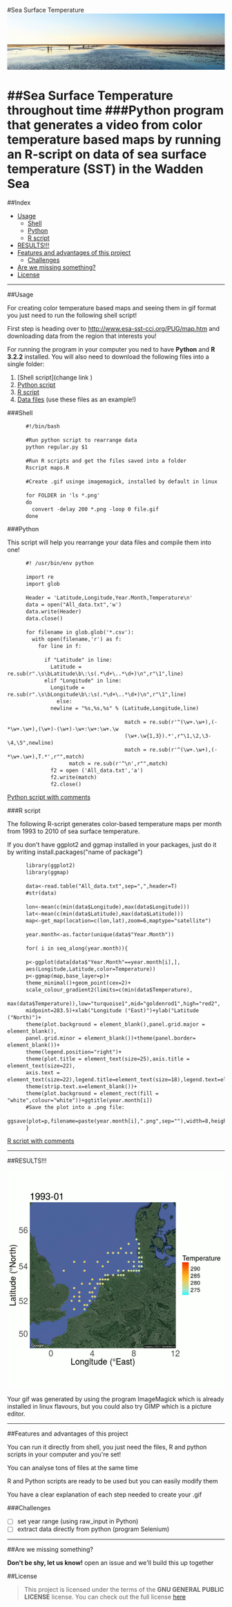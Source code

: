 
#Sea Surface Temperature ![Wadden Sea](https://github.com/gabrielamg24/SST/blob/extras/waddensea.jpg)

##Sea Surface Temperature throughout time
###Python program that generates a video from color temperature based maps by running an R-script on data of sea surface temperature (SST) in the Wadden Sea 
==================
##Index
  - [Usage](#usage)
    - [Shell](#shell)
    - [Python](#python)
    - [R script](#r-script)
  - [RESULTS!!!](#results)
  - [Features and advantages of this project](#features-and-advantages-of-this-project)
    - [Challenges](#challenges)
  - [Are we missing something?](#are-we-missing-something)
  - [License](#license)

---
##Usage 

For creating color temperature based maps and seeing them in gif format you just need to run the following shell script! 

First step is heading over to http://www.esa-sst-cci.org/PUG/map.htm and downloading data from the region that interests you! 

For running the program in your computer you ned to have **Python** and **R 3.2.2** installed. You will also need to download the following files into a single folder: 

1. [Shell script](change link )
2. [Python script](https://github.com/gabrielamg24/SST/blob/master/format-data.py)
3. [R script](https://github.com/gabrielamg24/SST/blob/master/gganimate.r)
4. [Data files](https://github.com/gabrielamg24/SST/blob/master/SST%20all%20files.zip) (use these files as an example!)

###Shell 

          #!/bin/bash

          #Run python script to rearrange data 
          python regular.py $1

          #Run R scripts and get the files saved into a folder 
          Rscript maps.R

          #Create .gif usinge imagemagick, installed by default in linux 

          for FOLDER in 'ls *.png'
          do
            convert -delay 200 *.png -loop 0 file.gif
          done

###Python

This script will help you rearrange your data files and compile them into one!

          #! /usr/bin/env python

          import re
          import glob
     
          Header = 'Latitude,Longitude,Year.Month,Temperature\n'
          data = open("All_data.txt",'w')
          data.write(Header)
          data.close()

          for filename in glob.glob('*.csv'):
            with open(filename,'r') as f:
              for line in f:
               
                if "Latitude" in line:
                  Latitude = re.sub(r".\s\bLatitude\b\:\s(.*\d+\..*\d+)\n",r"\1",line)
                elif "Longitude" in line:
                  Longitude = re.sub(r".\s\bLongitude\b\:\s(.*\d+\..*\d+)\n",r"\1",line)			
                    else:
                  newline = "%s,%s,%s" % (Latitude,Longitude,line)
                                         
                                          match = re.sub(r'^(\w+.\w+),(-*\w+.\w+),(\w+)-(\w+)-\w+:\w+:\w+.\w
                                          (\w+.\w{1,3}).*',r"\1,\2,\3-\4,\5",newline)                                        
                                          match = re.sub(r'^(\w+.\w+),(-*\w+.\w+),T.*',r"",match)                                       
                        match = re.sub(r'^\n',r"",match)
                  f2 = open ('All_data.txt','a')
                  f2.write(match)
                  f2.close()

[Python script with comments](https://github.com/gabrielamg24/SST/blob/master/format-data.py)

###R script

The following R-script generates color-based temperature maps per month from 1993 to 2010 of sea surface temperature. 

If you don't have ggplot2 and ggmap installed in your packages, just do it by writing install.packages("name of package")
         
          library(ggplot2)
          library(ggmap)

          data<-read.table("All_data.txt",sep=",",header=T)
          #str(data)

          lon<-mean(c(min(data$Longitude),max(data$Longitude)))
          lat<-mean(c(min(data$Latitude),max(data$Latitude)))
          map<-get_map(location=c(lon,lat),zoom=6,maptype="satellite")
          
          year.month<-as.factor(unique(data$"Year.Month"))
          
          for( i in seq_along(year.month)){
        
          p<-ggplot(data[data$"Year.Month"==year.month[i],],
          aes(Longitude,Latitude,color=Temperature))
          p<-ggmap(map,base_layer=p)+
          theme_minimal()+geom_point(cex=2)+
          scale_colour_gradient2(limits=c(min(data$Temperature),
          max(data$Temperature)),low="turquoise1",mid="goldenrod1",high="red2",
          midpoint=283.5)+xlab("Longitude (°East)")+ylab("Latitude (°North)")+
          theme(plot.background = element_blank(),panel.grid.major = element_blank(),
          panel.grid.minor = element_blank())+theme(panel.border= element_blank())+
          theme(legend.position="right")+
          theme(plot.title = element_text(size=25),axis.title = element_text(size=22),
          axis.text = element_text(size=22),legend.title=element_text(size=18),legend.text=element_text(size=15))+
          theme(strip.text.x=element_blank())+
          theme(plot.background = element_rect(fill = "white",colour="white"))+ggtitle(year.month[i])
          #Save the plot into a .png file:
          ggsave(plot=p,filename=paste(year.month[i],".png",sep=""),width=8,height=8,dpi=100)
          }

[R script with comments](https://github.com/gabrielamg24/SST/blob/master/gganimate.r)
       
---
##RESULTS!!! 

![GIF FINALLY](https://github.com/gabrielamg24/SST/blob/master/maps.gif)

Your gif was generated by using the program ImageMagick which is already installed in linux flavours, but you could also try GIMP which is a picture editor. 

--- 
##Features and advantages of this project

You can run it directly from shell, you just need the files, R and python scripts in your computer and you're set!

You can analyse tons of files at the same time

R and Python scripts are ready to be used but you can easily modify them

You have a clear explanation of each step needed to create your .gif


###Challenges

- [ ] set year range (using raw_input in Python)
- [ ] extract data directly from python (program Selenium)

--- 
##Are we missing something? 

**Don't be shy, let us know!**
open an issue and we'll build this up together 

##License
>This project is licensed under the terms of the **GNU GENERAL PUBLIC LICENSE** license.
You can check out the full license [here](https://github.com/gabrielamg24/SST/blob/master/license.txt)


